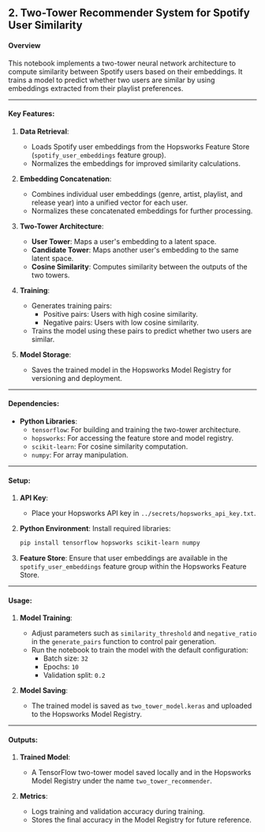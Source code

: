 ## 2. Two-Tower Recommender System for Spotify User Similarity

#### Overview
This notebook implements a two-tower neural network architecture to compute similarity between Spotify users based on their embeddings. It trains a model to predict whether two users are similar by using embeddings extracted from their playlist preferences.

---

#### Key Features:
1. **Data Retrieval**:
   - Loads Spotify user embeddings from the Hopsworks Feature Store (`spotify_user_embeddings` feature group).
   - Normalizes the embeddings for improved similarity calculations.

2. **Embedding Concatenation**:
   - Combines individual user embeddings (genre, artist, playlist, and release year) into a unified vector for each user.
   - Normalizes these concatenated embeddings for further processing.

3. **Two-Tower Architecture**:
   - **User Tower**: Maps a user's embedding to a latent space.
   - **Candidate Tower**: Maps another user's embedding to the same latent space.
   - **Cosine Similarity**: Computes similarity between the outputs of the two towers.

4. **Training**:
   - Generates training pairs:
     - Positive pairs: Users with high cosine similarity.
     - Negative pairs: Users with low cosine similarity.
   - Trains the model using these pairs to predict whether two users are similar.

5. **Model Storage**:
   - Saves the trained model in the Hopsworks Model Registry for versioning and deployment.

---

#### Dependencies:
- **Python Libraries**:
  - `tensorflow`: For building and training the two-tower architecture.
  - `hopsworks`: For accessing the feature store and model registry.
  - `scikit-learn`: For cosine similarity computation.
  - `numpy`: For array manipulation.

---

#### Setup:
1. **API Key**:
   - Place your Hopsworks API key in `../secrets/hopsworks_api_key.txt`.

2. **Python Environment**:
   Install required libraries:
   ```bash
   pip install tensorflow hopsworks scikit-learn numpy
   ```

3. **Feature Store**:
   Ensure that user embeddings are available in the `spotify_user_embeddings` feature group within the Hopsworks Feature Store.

---

#### Usage:
1. **Model Training**:
   - Adjust parameters such as `similarity_threshold` and `negative_ratio` in the `generate_pairs` function to control pair generation.
   - Run the notebook to train the model with the default configuration:
     - Batch size: `32`
     - Epochs: `10`
     - Validation split: `0.2`

2. **Model Saving**:
   - The trained model is saved as `two_tower_model.keras` and uploaded to the Hopsworks Model Registry.

---

#### Outputs:
1. **Trained Model**:
   - A TensorFlow two-tower model saved locally and in the Hopsworks Model Registry under the name `two_tower_recommender`.

2. **Metrics**:
   - Logs training and validation accuracy during training.
   - Stores the final accuracy in the Model Registry for future reference.

